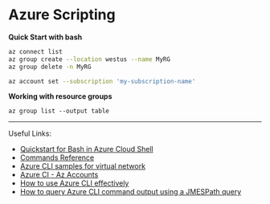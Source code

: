 # Azure Scripting

**Quick Start with bash**
```bash
az connect list
az group create --location westus --name MyRG
az group delete -n MyRG

az account set --subscription 'my-subscription-name'
```
**Working with resource groups**
```
az group list --output table
```

---
Useful Links:
- [Quickstart for Bash in Azure Cloud Shell](https://docs.microsoft.com/en-us/azure/cloud-shell/quickstart)
- [Commands Reference](https://docs.microsoft.com/en-us/cli/azure/reference-index?view=azure-cli-latest)
- [Azure CLI samples for virtual network](https://docs.microsoft.com/en-us/azure/virtual-network/cli-samples?toc=%2Fcli%2Fazure%2Ftoc.json&bc=%2Fcli%2Fazure%2Fbreadcrumb%2Ftoc.json&view=azure-cli-latest)
- [Azure CI - Az Accounts](https://docs.microsoft.com/en-us/cli/azure/account?view=azure-cli-latest#az-account-set)
- [How to use Azure CLI effectively](https://docs.microsoft.com/en-us/cli/azure/use-cli-effectively)
- [How to query Azure CLI command output using a JMESPath query](https://docs.microsoft.com/en-us/cli/azure/query-azure-cli?tabs=concepts%2Cbash)